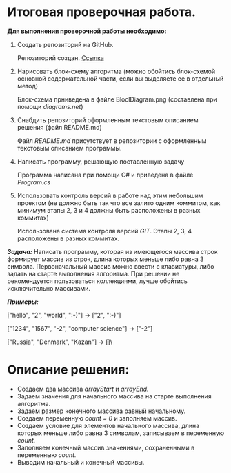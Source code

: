 # Итоговая проверочная работа.

**Для выполнения проверочной работы необходимо:**

1. Создать репозиторий на GitHub. 

    Репозиторий создан. [Ссылка](https://github.com/R-Roman-E/Final-project.git)

2. Нарисовать блок-схему алгоритма (можно обойтись блок-схемой основной содержательной части, если вы выделяете ее в отдельный метод)
    
    Блок-схема прниведена в файле BloclDiagram.png (составлена при помощи *diagrams.net*)
3. Снабдить репозиторий оформленным текстовым описанием решения (файл README.md)

    Файл *README.md* присутствует в репозитории с оформленным текстовым описанием программы.
4. Написать программу, решающую поставленную задачу

    Программа написана при помощи С# и приведена в файле *Program.cs*
5. Использовать контроль версий в работе над этим небольшим проектом (не должно быть так что все залито одним коммитом, как минимум этапы 2, 3 и 4 должны быть расположены в разных коммитах)

    Использована система контроля версий *GIT*. Этапы 2, 3, 4 расположены в разных коммитах.

***Задача:*** Написать программу, которая из имеющегося массива строк формирует массив из строк, длина которых меньше либо равна 3 символа. Первоначальный массив можно ввести с клавиатуры, либо задать на старте выполнения алгоритма. При решении не рекомендуется пользоваться коллекциями, лучше обойтись исключительно массивами.

***Примеры:***

["hello", "2", "world", ":-)"] -> ["2", ":-)"]

["1234", "1567", "-2", "computer science"] -> ["-2"]

["Russia", "Denmark", "Kazan"] -> []\

# Описание решения:

- Создаем два массива *arrayStart* и *arrayEnd.*
- Задаем значения для начального массива на старте выполнения алгоритма.
- Задаем размер конечного массива равный начальному.
- Создаем переменную *count = 0* и заполняем массив.
- Создаем условие для элементов начального массива, длина которых меньше либо равна 3 символам, записываем в переменную *count.*
- Заполняем конечный массив значениями, сохраненными в переменныю *count.*
- Выводим начальный и конечный массивы.